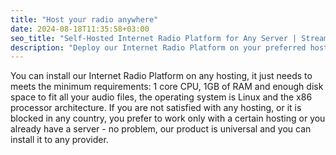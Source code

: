 ```yaml
---
title: "Host your radio anywhere"
date: 2024-08-18T11:35:58+03:00
seo_title: "Self-Hosted Internet Radio Platform for Any Server | Streaming.Center"
description: "Deploy our Internet Radio Platform on your preferred hosting service. Requires only 1 core CPU, 1GB RAM, and Linux. Complete flexibility for your broadcasting needs."
---
```


You can install our Internet Radio Platform on any hosting, it just needs to meets the minimum requirements: 1 core CPU, 1GB of RAM and enough disk space to fit all your audio files, the operating system is Linux and the x86 processor architecture. If you are not satisfied with any hosting, or it is blocked in any country, you prefer to work only with a certain hosting or you already have a server - no problem, our product is universal and you can install it to any provider.